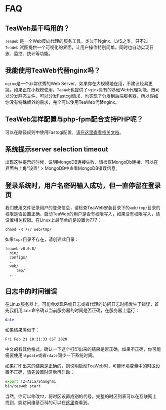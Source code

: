 # FAQ
## TeaWeb是干吗用的？
`TeaWeb` 是一个Web反向代理的服务工具，类似于Nginx、LVS之类，只不过 `TeaWeb` 试图提供一个可视化的界面，让用户操作特别简单，同时也自动实现日志、监控、统计等功能。

## 我能使用TeaWeb代替nginx吗？
`nginx`是一个非常优秀的Web Server，如果你在大规模地在用，不建议轻易更换。如果正在小规模使用，`TeaWeb`也提供了`nginx`具有的基础Web代理功能，既可以分发静态文件，可以分发Fastcgi请求，也实现了分发到后端服务器，所以假如你没有特殊额外的需求，完全可以使用TeaWeb代替nginx。

## TeaWeb怎样配置与php-fpm配合支持PHP呢？
可以在路径规则中使用Fastcgi配置，[请在这里查看相关文档](../proxy/Fastcgi.md)。

## 系统提示server selection timeout
出现这种提示的时候，说明MongoDB连接失败，请检查MongoDb连接，可以在界面右上角"设置" > MongoDB中查看MongoDB错误信息。

## 登录系统时，用户名密码输入成功，但一直停留在登录页
我们使用文件记录用户的登录信息，请检查TeaWeb安装目录下的`web/tmp/`目录的权限是否设置正确，启动TeaWeb的用户是否有权限写入，如果没有权限写入，请设置相关权限。在Linux上最简单的是设置为777：
~~~
chmod -R 777 web/tmp/
~~~

如果`tmp/`目录不存在，请创建此目录：
~~~
teaweb-v0.0.8/
  bin/
  configs/
  ...
  web/
     tmp/
  ...
~~~

## 日志中的时间错误
在Linux服务器上，可能会发现系统日志或者代理的访问日志时间发生了错误，首先我们用`date`命令确认当前服务器的时间是否正确，在服务器上运行：
~~~bash
date
~~~
如果结果类似于：
~~~
Fri Feb 21 10:31:33 CST 2020
~~~
中文的有其他格式，确认一下这个打印出来的结果是否正确，如果不正确，你可能需要使用`ntpdate`或者`rdate`同步一下系统时间。

如果打印出来的结果是正确的，则说明启动TeaWeb时，可能环境变量中的时区设置不正确，请先设置时区后再启动：
~~~bash
export TZ=Asia/Shanghai
bin/teaweb start
~~~

当然，你可以修改`TZ`，将时区设置成别的代号，完整的时区列表可以在互联网上找到，能访问维基百科的可以在[这里](https://en.wikipedia.org/wiki/List_of_tz_database_time_zones)查看到。
